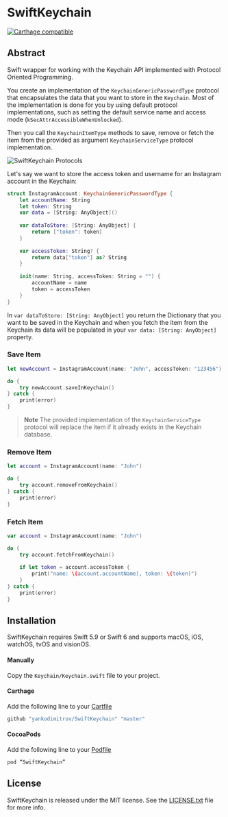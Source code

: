 # SwiftKeychain
[![Carthage compatible](https://img.shields.io/badge/Carthage-compatible-4BC51D.svg?style=flat)](https://github.com/Carthage/Carthage)

## Abstract
Swift wrapper for working with the Keychain API implemented with Protocol Oriented Programming.

You create an implementation of the `KeychainGenericPasswordType` protocol that encapsulates the data that you want to store in the `Keychain`. Most of the implementation is done for you by using default protocol implementations, such as setting the default service name and access mode (`kSecAttrAccessibleWhenUnlocked`).

Then you call the `KeychainItemType` methods to save, remove or fetch the item from the provided as argument `KeychainServiceType` protocol implementation.

![SwiftKeychain Protocols](https://raw.githubusercontent.com/yankodimitrov/SwiftKeychain/Keychain-1.0/Resources/Protocols.png)

Let's say we want to store the access token and username for an Instagram account in the Keychain:

```swift
struct InstagramAccount: KeychainGenericPasswordType {
    let accountName: String
    let token: String
    var data = [String: AnyObject]()
    
    var dataToStore: [String: AnyObject] {
        return ["token": token]
    }
    
    var accessToken: String? {
        return data["token"] as? String
    }
    
    init(name: String, accessToken: String = "") {
        accountName = name
        token = accessToken
    }
}
```

In `var dataToStore: [String: AnyObject]` you return the Dictionary that you want to be saved in the Keychain and when you fetch the item from the Keychain its data will be populated in your `var data: [String: AnyObject]` property.

### Save Item
```swift
let newAccount = InstagramAccount(name: "John", accessToken: "123456")

do {
    try newAccount.saveInKeychain()
} catch {
    print(error)
}
```
> **Note**
> The provided implementation of the `KeychainServiceType` protocol will replace the item if it already exists in the Keychain database.

### Remove Item
```swift
let account = InstagramAccount(name: "John")

do {
    try account.removeFromKeychain()
} catch {
    print(error)
}
```

### Fetch Item
```swift
var account = InstagramAccount(name: "John")

do {
    try account.fetchFromKeychain()
    
    if let token = account.accessToken {
        print("name: \(account.accountName), token: \(token)")
    }
} catch {
    print(error)
}
```

## Installation
SwiftKeychain requires Swift 5.9 or Swift 6 and supports macOS, iOS, watchOS, tvOS and visionOS.

#### Manually
Copy the `Keychain/Keychain.swift` file to your project.

#### Carthage
Add the following line to your [Cartfile](https://github.com/carthage/carthage)
```swift
github "yankodimitrov/SwiftKeychain" "master"
```

#### CocoaPods
Add the following line to your [Podfile](https://guides.cocoapods.org/)
```swift
pod “SwiftKeychain”
```

## License
SwiftKeychain is released under the MIT license. See the [LICENSE.txt](LICENSE.txt) file for more info.
